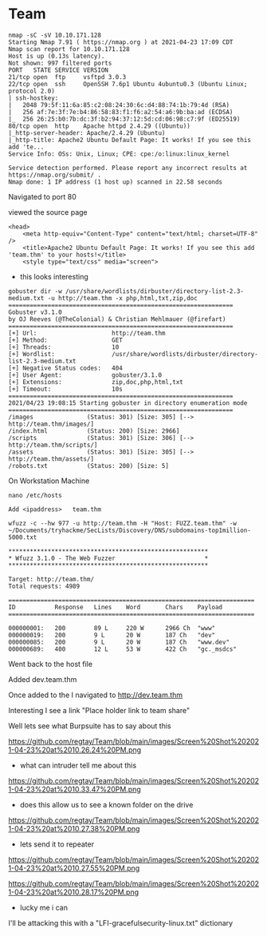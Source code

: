 # Team


```
nmap -sC -sV 10.10.171.128
Starting Nmap 7.91 ( https://nmap.org ) at 2021-04-23 17:09 CDT
Nmap scan report for 10.10.171.128
Host is up (0.13s latency).
Not shown: 997 filtered ports
PORT   STATE SERVICE VERSION
21/tcp open  ftp     vsftpd 3.0.3
22/tcp open  ssh     OpenSSH 7.6p1 Ubuntu 4ubuntu0.3 (Ubuntu Linux; protocol 2.0)
| ssh-hostkey:
|   2048 79:5f:11:6a:85:c2:08:24:30:6c:d4:88:74:1b:79:4d (RSA)
|   256 af:7e:3f:7e:b4:86:58:83:f1:f6:a2:54:a6:9b:ba:ad (ECDSA)
|_  256 26:25:b0:7b:dc:3f:b2:94:37:12:5d:cd:06:98:c7:9f (ED25519)
80/tcp open  http    Apache httpd 2.4.29 ((Ubuntu))
|_http-server-header: Apache/2.4.29 (Ubuntu)
|_http-title: Apache2 Ubuntu Default Page: It works! If you see this add 'te...
Service Info: OSs: Unix, Linux; CPE: cpe:/o:linux:linux_kernel

Service detection performed. Please report any incorrect results at https://nmap.org/submit/ .
Nmap done: 1 IP address (1 host up) scanned in 22.58 seconds
```

Navigated to port 80

viewed the source page

```
<head>
    <meta http-equiv="Content-Type" content="text/html; charset=UTF-8" />
    <title>Apache2 Ubuntu Default Page: It works! If you see this add 'team.thm' to your hosts!</title>
    <style type="text/css" media="screen">
```
* this looks interesting

```
gobuster dir -w /usr/share/wordlists/dirbuster/directory-list-2.3-medium.txt -u http://team.thm -x php,html,txt,zip,doc
===============================================================
Gobuster v3.1.0
by OJ Reeves (@TheColonial) & Christian Mehlmauer (@firefart)
===============================================================
[+] Url:                     http://team.thm
[+] Method:                  GET
[+] Threads:                 10
[+] Wordlist:                /usr/share/wordlists/dirbuster/directory-list-2.3-medium.txt
[+] Negative Status codes:   404
[+] User Agent:              gobuster/3.1.0
[+] Extensions:              zip,doc,php,html,txt
[+] Timeout:                 10s
===============================================================
2021/04/23 19:08:15 Starting gobuster in directory enumeration mode
===============================================================
/images               (Status: 301) [Size: 305] [--> http://team.thm/images/]
/index.html           (Status: 200) [Size: 2966]                             
/scripts              (Status: 301) [Size: 306] [--> http://team.thm/scripts/]
/assets               (Status: 301) [Size: 305] [--> http://team.thm/assets/]
/robots.txt           (Status: 200) [Size: 5]
```

On Workstation Machine

```
nano /etc/hosts

Add <ipaddress>   team.thm
```

```
wfuzz -c --hw 977 -u http://team.thm -H "Host: FUZZ.team.thm" -w ~/Documents/tryhackme/SecLists/Discovery/DNS/subdomains-top1million-5000.txt

********************************************************
* Wfuzz 3.1.0 - The Web Fuzzer                         *
********************************************************

Target: http://team.thm/
Total requests: 4989

=====================================================================
ID           Response   Lines    Word       Chars    Payload  
=====================================================================

000000001:   200        89 L     220 W      2966 Ch  "www"
000000019:   200        9 L      20 W       187 Ch   "dev"
000000085:   200        9 L      20 W       187 Ch   "www.dev"
000000689:   400        12 L     53 W       422 Ch   "gc._msdcs"
```

Went back to the host file

Added dev.team.thm

Once added to the I navigated to http://dev.team.thm

Interesting I see a link "Place holder link to team share"

Well lets see what Burpsuite has to say about this

https://github.com/regtay/Team/blob/main/images/Screen%20Shot%202021-04-23%20at%2010.26.24%20PM.png

* what can intruder tell me about this

https://github.com/regtay/Team/blob/main/images/Screen%20Shot%202021-04-23%20at%2010.33.47%20PM.png

* does this allow us to see a known folder on the drive

https://github.com/regtay/Team/blob/main/images/Screen%20Shot%202021-04-23%20at%2010.27.38%20PM.png

* lets send it to repeater

https://github.com/regtay/Team/blob/main/images/Screen%20Shot%202021-04-23%20at%2010.27.55%20PM.png

https://github.com/regtay/Team/blob/main/images/Screen%20Shot%202021-04-23%20at%2010.28.17%20PM.png

* lucky me i can

I'll be attacking this with a "LFI-gracefulsecurity-linux.txt" dictionary
